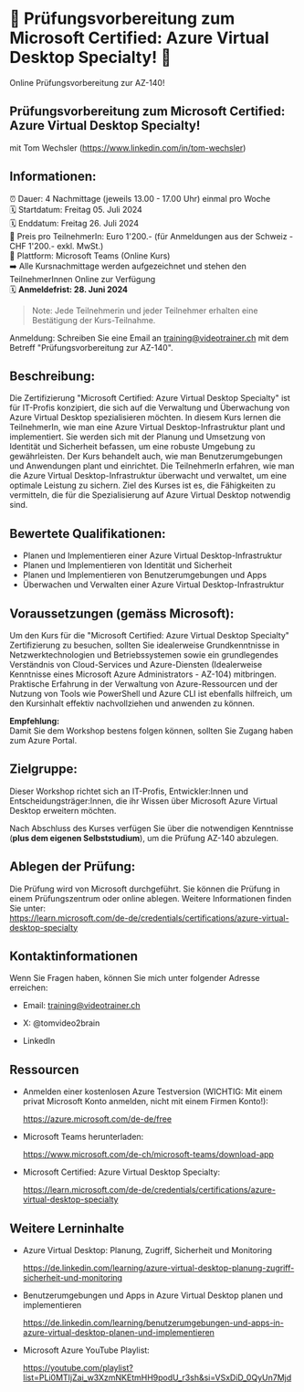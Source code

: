 # 📢 Prüfungsvorbereitung zum Microsoft Certified: Azure Virtual Desktop Specialty! 📢
Online Prüfungsvorbereitung zur AZ-140!

## Prüfungsvorbereitung zum Microsoft Certified: Azure Virtual Desktop Specialty!
mit Tom Wechsler (https://www.linkedin.com/in/tom-wechsler)

## Informationen:
⏰ Dauer: 4 Nachmittage (jeweils 13.00 - 17.00 Uhr) einmal pro Woche  
🗓️ Startdatum: Freitag 05. Juli 2024  
🗓️ Enddatum: Freitag 26. Juli 2024  
💸 Preis pro TeilnehmerIn: Euro 1'200.- (für Anmeldungen aus der Schweiz - CHF 1'200.- exkl. MwSt.)  
📍 Plattform: Microsoft Teams (Online Kurs)  
➡️ Alle Kursnachmittage werden aufgezeichnet und stehen den TeilnehmerInnen Online zur Verfügung  
🗓️ **Anmeldefrist: 28. Juni 2024**  

> Note: Jede Teilnehmerin und jeder Teilnehmer erhalten eine Bestätigung der Kurs-Teilnahme.

Anmeldung: Schreiben Sie eine Email an training@videotrainer.ch mit dem Betreff "Prüfungsvorbereitung zur AZ-140".  

## Beschreibung:
Die Zertifizierung "Microsoft Certified: Azure Virtual Desktop Specialty" ist für IT-Profis konzipiert, die sich auf die Verwaltung und Überwachung von Azure Virtual Desktop spezialisieren möchten. In diesem Kurs lernen die TeilnehmerIn, wie man eine Azure Virtual Desktop-Infrastruktur plant und implementiert. Sie werden sich mit der Planung und Umsetzung von Identität und Sicherheit befassen, um eine robuste Umgebung zu gewährleisten. Der Kurs behandelt auch, wie man Benutzerumgebungen und Anwendungen plant und einrichtet. Die TeilnehmerIn erfahren, wie man die Azure Virtual Desktop-Infrastruktur überwacht und verwaltet, um eine optimale Leistung zu sichern. Ziel des Kurses ist es, die Fähigkeiten zu vermitteln, die für die Spezialisierung auf Azure Virtual Desktop notwendig sind.

## Bewertete Qualifikationen:
- Planen und Implementieren einer Azure Virtual Desktop-Infrastruktur
- Planen und Implementieren von Identität und Sicherheit
- Planen und Implementieren von Benutzerumgebungen und Apps
- Überwachen und Verwalten einer Azure Virtual Desktop-Infrastruktur  

## Voraussetzungen (gemäss Microsoft):
Um den Kurs für die "Microsoft Certified: Azure Virtual Desktop Specialty" Zertifizierung zu besuchen, sollten Sie idealerweise Grundkenntnisse in Netzwerktechnologien und Betriebssystemen sowie ein grundlegendes Verständnis von Cloud-Services und Azure-Diensten (Idealerweise Kenntnisse eines Microsoft Azure Administrators - AZ-104) mitbringen. Praktische Erfahrung in der Verwaltung von Azure-Ressourcen und der Nutzung von Tools wie PowerShell und Azure CLI ist ebenfalls hilfreich, um den Kursinhalt effektiv nachvollziehen und anwenden zu können.

**Empfehlung:**  
Damit Sie dem Workshop bestens folgen können, sollten Sie Zugang haben zum Azure Portal.

## Zielgruppe:
Dieser Workshop richtet sich an IT-Profis, Entwickler:Innen und Entscheidungsträger:Innen, die ihr Wissen über Microsoft Azure Virtual Desktop erweitern möchten.  

Nach Abschluss des Kurses verfügen Sie über die notwendigen Kenntnisse (**plus dem eigenen Selbststudium**), um die Prüfung AZ-140 abzulegen.

## Ablegen der Prüfung:
Die Prüfung wird von Microsoft durchgeführt. Sie können die Prüfung in einem Prüfungszentrum oder online ablegen. Weitere Informationen finden Sie unter:  
https://learn.microsoft.com/de-de/credentials/certifications/azure-virtual-desktop-specialty

## Kontaktinformationen
Wenn Sie Fragen haben, können Sie mich unter folgender Adresse erreichen:

- Email: training@videotrainer.ch

- X: @tomvideo2brain

- LinkedIn

## Ressourcen
- Anmelden einer kostenlosen Azure Testversion (WICHTIG: Mit einem privat Microsoft Konto anmelden, nicht mit einem Firmen Konto!):

  https://azure.microsoft.com/de-de/free

- Microsoft Teams herunterladen:

  https://www.microsoft.com/de-ch/microsoft-teams/download-app

- Microsoft Certified: Azure Virtual Desktop Specialty:  

  https://learn.microsoft.com/de-de/credentials/certifications/azure-virtual-desktop-specialty

## Weitere Lerninhalte
- Azure Virtual Desktop: Planung, Zugriff, Sicherheit und Monitoring

  https://de.linkedin.com/learning/azure-virtual-desktop-planung-zugriff-sicherheit-und-monitoring

- Benutzerumgebungen und Apps in Azure Virtual Desktop planen und implementieren

  https://de.linkedin.com/learning/benutzerumgebungen-und-apps-in-azure-virtual-desktop-planen-und-implementieren

- Microsoft Azure YouTube Playlist:
  
  https://youtube.com/playlist?list=PLi0MTIjZai_w3XzmNKEtmHH9podU_r3sh&si=VSxDiD_0QyUn7Mjd